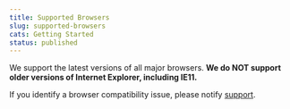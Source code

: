 ```yaml
---
title: Supported Browsers
slug: supported-browsers
cats: Getting Started
status: published
---
```



  <p>
    We support the latest versions of all major browsers. <strong>We do NOT support older versions of Internet Explorer, including IE11.</strong>
  </p>
  <p>
    If you identify a browser compatibility issue, please notify <a href="mailto:mailto:support@checkoutwc.com">support</a>.
  </p>
